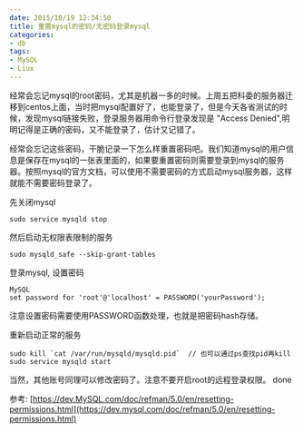 ```yaml
---
date: 2015/10/19 12:34:50
title: 重置mysql的密码/无密码登录mysql
categories:
- db
tags:
- MySQL
- Liux
---
```

经常会忘记mysql的root密码，尤其是机器一多的时候。上周五把科委的服务器迁移到centos上面，当时把mysql配置好了，也能登录了，但是今天各省测试的时候，发现mysql链接失败，登录服务器用命令行登录发现是 "Access Denied",明明记得是正确的密码，又不能登录了，估计又记错了。

经常会忘记这些密码，干脆记录一下怎么样重置密码吧。我们知道mysql的用户信息是保存在mysql的一张表里面的，如果要重置密码则需要登录到mysql的服务器。按照mysql的官方文档，可以使用不需要密码的方式启动mysql服务器，这样就能不需要密码登录了。

先关闭mysql

```
sudo service mysqld stop
```
然后启动无权限表限制的服务

```
sudo mysqld_safe --skip-grant-tables
```

登录mysql, 设置密码

```
MySQL
set password for 'root'@'localhost' = PASSWORD('yourPassword');
```
注意设置密码需要使用PASSWORD函数处理，也就是把密码hash存储。

重新启动正常的服务

```
sudo kill `cat /var/run/mysqld/mysqld.pid`  // 也可以通过ps查找pid再kill
sudo service mysqld start
```
当然，其他账号同理可以修改密码了。注意不要开启root的远程登录权限。
done

参考: [https://dev.MySQL.com/doc/refman/5.0/en/resetting-permissions.html](https://dev.mysql.com/doc/refman/5.0/en/resetting-permissions.html)
